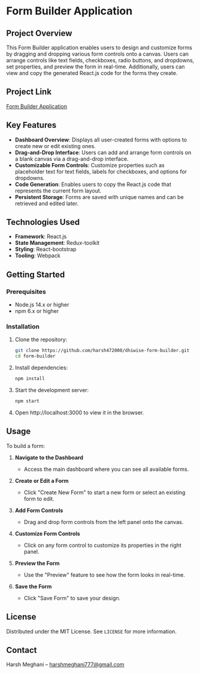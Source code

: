 # Form Builder Application

## Project Overview

This Form Builder application enables users to design and customize forms by dragging and dropping various form controls onto a canvas. Users can arrange controls like text fields, checkboxes, radio buttons, and dropdowns, set properties, and preview the form in real-time. Additionally, users can view and copy the generated React.js code for the forms they create.

## Project Link

[Form Builder Application](main--dhiwise-form-builder.netlify.app/)

## Key Features

- **Dashboard Overview**: Displays all user-created forms with options to create new or edit existing ones.
- **Drag-and-Drop Interface**: Users can add and arrange form controls on a blank canvas via a drag-and-drop interface.
- **Customizable Form Controls**: Customize properties such as placeholder text for text fields, labels for checkboxes, and options for dropdowns.
- **Code Generation**: Enables users to copy the React.js code that represents the current form layout.
- **Persistent Storage**: Forms are saved with unique names and can be retrieved and edited later.

## Technologies Used

- **Framework**: React.js 
- **State Management**: Redux-toolkit
- **Styling**: React-bootstrap
- **Tooling**: Webpack

## Getting Started

### Prerequisites

- Node.js 14.x or higher
- npm 6.x or higher

### Installation

1. Clone the repository:
   ```bash
   git clone https://github.com/harsh472000/dhiwise-form-builder.git
   cd form-builder
   ```
2. Install dependencies:
    ```bash
    npm install
    ```
3. Start the development server:
    ```bash
    npm start
    ```
4. Open http://localhost:3000 to view it in the browser.

## Usage

To build a form:

1. **Navigate to the Dashboard**
   - Access the main dashboard where you can see all available forms.

2. **Create or Edit a Form**
   - Click "Create New Form" to start a new form or select an existing form to edit.

3. **Add Form Controls**
   - Drag and drop form controls from the left panel onto the canvas.

4. **Customize Form Controls**
   - Click on any form control to customize its properties in the right panel.

5. **Preview the Form**
   - Use the "Preview" feature to see how the form looks in real-time.

6. **Save the Form**
   - Click "Save Form" to save your design.

## License

Distributed under the MIT License. See `LICENSE` for more information.

## Contact

Harsh Meghani – harshmeghani777@gmail.com